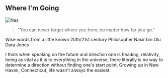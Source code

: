 ## Where I'm Going

  
![Nas](https://encrypted-tbn0.gstatic.com/images?q=tbn:ANd9GcQl0r4d8NkTUKNElDWus4bJ6kztEj6B3Ee3sw&usqp=CAU)
>"You can never forget where you from, no matter how far you go."

Wise words from a little known 20th/21st century Philosopher Nasir bin Olu 
Dara Jones


I think when speaking on the future and direction one is heading, 
relativity, being as vital as it is to everything in the universe, there 
literally is no way to determine a direction without finding one's start 
point. Growing up in New Haven, Connecticut, life wasn't always the easiest.
